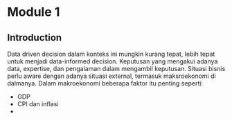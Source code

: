 # Module 1

## Introduction

Data driven decision dalam konteks ini mungkin kurang tepat, lebih tepat untuk menjadi data-informed decision. Keputusan yang mengakui adanya data, expertise, dan pengalaman dalam mengambil keputusan.
Situasi bisnis perlu aware dengan adanya situasi external, termasuk maksroekonomi di dalmanya. Dalam makroekonomi beberapa faktor itu penting seperti:

- GDP
- CPI dan inflasi
-
